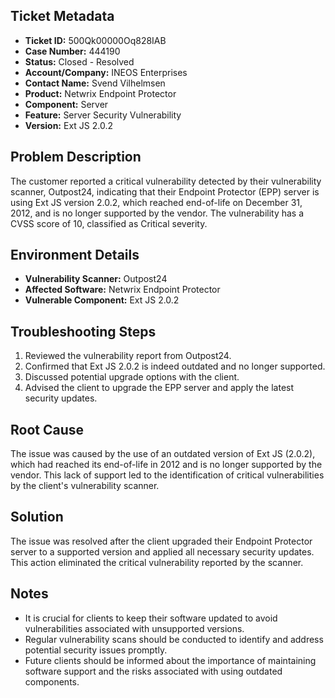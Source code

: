 ## Ticket Metadata
- **Ticket ID:** 500Qk00000Oq828IAB
- **Case Number:** 444190
- **Status:** Closed - Resolved
- **Account/Company:** INEOS Enterprises
- **Contact Name:** Svend Vilhelmsen
- **Product:** Netwrix Endpoint Protector
- **Component:** Server
- **Feature:** Server Security Vulnerability
- **Version:** Ext JS 2.0.2

## Problem Description
The customer reported a critical vulnerability detected by their vulnerability scanner, Outpost24, indicating that their Endpoint Protector (EPP) server is using Ext JS version 2.0.2, which reached end-of-life on December 31, 2012, and is no longer supported by the vendor. The vulnerability has a CVSS score of 10, classified as Critical severity.

## Environment Details
- **Vulnerability Scanner:** Outpost24
- **Affected Software:** Netwrix Endpoint Protector
- **Vulnerable Component:** Ext JS 2.0.2

## Troubleshooting Steps
1. Reviewed the vulnerability report from Outpost24.
2. Confirmed that Ext JS 2.0.2 is indeed outdated and no longer supported.
3. Discussed potential upgrade options with the client.
4. Advised the client to upgrade the EPP server and apply the latest security updates.

## Root Cause
The issue was caused by the use of an outdated version of Ext JS (2.0.2), which had reached its end-of-life in 2012 and is no longer supported by the vendor. This lack of support led to the identification of critical vulnerabilities by the client's vulnerability scanner.

## Solution
The issue was resolved after the client upgraded their Endpoint Protector server to a supported version and applied all necessary security updates. This action eliminated the critical vulnerability reported by the scanner.

## Notes
- It is crucial for clients to keep their software updated to avoid vulnerabilities associated with unsupported versions.
- Regular vulnerability scans should be conducted to identify and address potential security issues promptly.
- Future clients should be informed about the importance of maintaining software support and the risks associated with using outdated components.